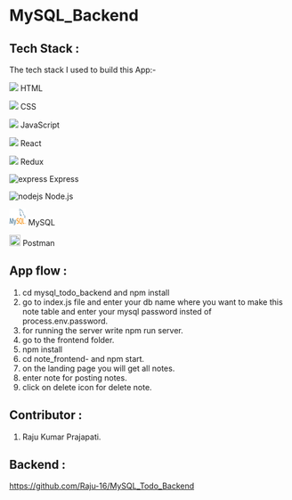 # MySQL_Backend

## Tech Stack :
The tech stack I used to build this App:-

<img src="https://cdn-icons-png.flaticon.com/512/226/226269.png" width=25/> <span>HTML</span>

<img src="https://cdn-icons-png.flaticon.com/512/732/732190.png" width=25 /> <span>CSS</span>

<img src="https://cdn-icons-png.flaticon.com/512/1199/1199124.png" width=25/> <span>JavaScript</span>

<img src="https://www.vectorlogo.zone/logos/reactjs/reactjs-icon.svg" width=25 /> <span>React</span>

<img src="https://uxwing.com/wp-content/themes/uxwing/download/brands-and-social-media/redux-icon.png" width=25 /> <span>Redux</span>

<img src="https://www.vectorlogo.zone/logos/expressjs/expressjs-icon.svg" alt="express" width="30" height="30"/>  <span>Express</span>

<img src="https://www.vectorlogo.zone/logos/nodejs/nodejs-icon.svg" alt="nodejs" width="20" height="20"/> <span>Node.js</span>

<img src="https://raw.githubusercontent.com/docker-library/docs/c408469abbac35ad1e4a50a6618836420eb9502e/mysql/logo.png" width="30" height="30"/>  <span>MySQL</span>

<img src="https://www.vectorlogo.zone/logos/getpostman/getpostman-icon.svg" width="20" height="20"/>  <span>Postman</span>


## App flow :
1. cd mysql_todo_backend and npm install
2. go to index.js file and enter your db name where you want to make this note table and enter your mysql password insted of process.env.password.
3. for running the server write npm run server.
4. go to the frontend folder.
5. npm install
6. cd note_frontend- and npm start.
7. on the landing page you will get all notes.
8. enter note for posting notes.
9. click on delete icon for delete note.

## Contributor :
1. Raju Kumar Prajapati.

## Backend :
https://github.com/Raju-16/MySQL_Todo_Backend

